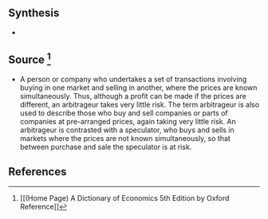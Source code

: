 ## Synthesis
- 
## Source [^1]
- A person or company who undertakes a set of transactions involving buying in one market and selling in another, where the prices are known simultaneously. Thus, although a profit can be made if the prices are different, an arbitrageur takes very little risk. The term arbitrageur is also used to describe those who buy and sell companies or parts of companies at pre-arranged prices, again taking very little risk. An arbitrageur is contrasted with a speculator, who buys and sells in markets where the prices are not known simultaneously, so that between purchase and sale the speculator is at risk.
## References

[^1]: [[(Home Page) A Dictionary of Economics 5th Edition by Oxford Reference]]